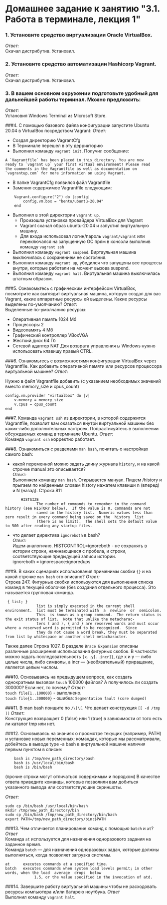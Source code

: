 # Домашнее задание к занятию "3.1. Работа в терминале, лекция 1"

### 1. Установите средство виртуализации Oracle VirtualBox.
*Ответ:*  
Скачал дистрибутив. Установил.


### 2. Установите средство автоматизации Hashicorp Vagrant.
*Ответ:*  
Скачал дистрибутив. Установил.

### 3. В вашем основном окружении подготовьте удобный для дальнейшей работы терминал. Можно предложить:
*Ответ:*  
Установил Windows Terminal из Microsoft Store.

###4. С помощью базового файла конфигурации запустите Ubuntu 20.04 в VirtualBox посредством Vagrant:
*Ответ:*  
* Создал директорию VagrantCfg
* В Терминале перешел в эту деррикторию
* Выполнил команду `vagrant init`. Получил сообщение:

```
A `Vagrantfile` has been placed in this directory. You are now
ready to `vagrant up` your first virtual environment! Please read
the comments in the Vagrantfile as well as documentation on
`vagrantup.com` for more information on using Vagrant.
```
* В папке VagrantCfg появился файл Vagrantfile
* Заменил содержимое Vagrantfile следующим:
```
    Vagrant.configure("2") do |config|
        config.vm.box = "bento/ubuntu-20.04"
    end
```

* Выполнил в этой директории `vagrant up`.
   * Произошла установка провайдера VirtualBox для Vagrant
   * Vagrant скачал образ ubuntu-20.04 и запустил виртуальную машину.
   * Для входа использовал логин/пароль `vagrant/vagrant` или переключался на запущенную ОС прям в консоли выполнив команду `vagrant ssh`
* Выполнил команду `vagrant suspend`. Виртаульная машина выключилась с сохранением ее состояния.
* Выполнил команду `vagrant up`, убедился что запущены все процессы внутри, которые работали на момент вызова suspend.
* Выполнил команду `vagrant halt`. Виртуальная машина выключилась штатным образом.

###5. Ознакомьтесь с графическим интерфейсом VirtualBox, посмотрите как выглядит виртуальная машина, которую создал для вас Vagrant, какие аппаратные ресурсы ей выделены. Какие ресурсы выделены по-умолчанию?
*Ответ:*  
Выделенные по-умолчанию ресурсы:
* Оперативная память 1024 Мб
* Процессоры 2
* Видеопамять 4 Мб
* Графический контроллер VBoxVGA
* Жесткий диск 64 Гб
* Сетевой адаптер NAT
Для возврата управления ы Windows нужно использовать клавишу правый CTRL.

###6. Ознакомьтесь с возможностями конфигурации VirtualBox через Vagrantfile. Как добавить оперативной памяти или ресурсов процессора виртуальной машине?
*Ответ:*   

Нужно в файл Vagrantfile добавить (с указанием необходимых значений вместо memory_size и cpus_count)
```
config.vm.provider "virtualbox" do |v|
    v.memory = memory_size  
    v.cpus = cpus_count
end
```

###7. Команда `vagrant ssh` из директории, в которой содержится Vagrantfile, позволит вам оказаться внутри виртуальной машины без каких-либо дополнительных настроек. Попрактикуйтесь в выполнении обсуждаемых команд в терминале Ubuntu.
*Ответ:*  
Команда `vagrant ssh` корректно работает.

###8. Ознакомиться с разделами `man bash`, почитать о настройках самого bash:
* какой переменной можно задать длину журнала `history`, и на какой строчке manual это описывается?  
*Ответ:*  
Выполняем команду `man bash`. Открывается мануал. Пишем /history и прыгаем по найденным словам history нажатем клавиши n (вперед) и N (назад).
Строка 811
```
       HISTSIZE
              The number of commands to remember in the command history (see HISTORY below).  If the value is 0, commands are not
              saved in the history list.  Numeric values less than zero result in every command being saved on the  history  list
              (there is no limit).  The shell sets the default value to 500 after reading any startup files.
```
* что делает директива `ignoreboth` в bash?  
*Ответ:*  
Ищем аналогично.
HISTCONTROL=ignoreboth - не сохранять в истории строки, начинающиеся с пробела, и строки, соответствующие предыдущей записи истории.  
ignoreboth = ignorespace:ignoredups

###9. В каких сценариях использования применимы скобки `{}` и на какой строчке `man bash` это описано?
*Ответ:*  
Строка 247. Фигурные скобки используются для выполнения списка команд в текущей оболочке (без создания отдельного процесса). Это называется групповая команда.
```
 { list; }
              list is simply executed in the current shell environment.  list must be terminated with  a  newline  or  semicolon.
              This  is known as a group command.  The return status is the exit status of list.  Note that unlike the metacharac‐
              ters ( and ), { and } are reserved words and must occur where a reserved word is permitted to be recognized.  Since
              they do not cause a word break, they must be separated from list by whitespace or another shell metacharacter.
```
Также далее Строка 1027. В разделе `Brace Expansion` описаны различные расширения использования фигурных скобок. В частности можно задать последовательность `{x..y[..incr]}`, где x и y — либо целые числа, либо символы, а incr —
(необязательный) приращение, является целым числом.

###10. Основываясь на предыдущем вопросе, как создать однократным вызовом `touch` 100000 файлов? А получилось ли создать 300000? Если нет, то почему?
*Ответ:*  
`touch file{1..100000}` - выполнено.  
`touch file{1..300000}` - ошибка: `Segmentation fault (core dumped)`

###11. В man bash поищите по `/\[\[`. Что делает конструкция `[[ -d /tmp ]]`
*Ответ:*  
Конструкция возвращает 0 (false) или 1 (true) в зависимости от того есть ли каталог tmp или нет.

###12. Основываясь на знаниях о просмотре текущих (например, PATH) и установке новых переменных; командах, которые мы рассматривали, добейтесь в выводе type -a bash в виртуальной машине наличия первым пунктом в списке:

```
	bash is /tmp/new_path_directory/bash
	bash is /usr/local/bin/bash
	bash is /bin/bash
```
(прочие строки могут отличаться содержимым и порядком)
В качестве ответа приведите команды, которые позволили вам добиться указанного вывода или соответствующие скриншоты.

*Ответ:*  
```
sudo cp /bin/bash /usr/local/bin/bash
mkdir /tmp/new_path_directory/bin
sudo cp /bin/bash /tmp/new_path_directory/bin/bash
export PATH=/tmp/new_path_directory/bin:$PATH
```

###13. Чем отличается планирование команд с помощью `batch` и `at`?
*Ответ*  
Команда `at` используется для назначения одноразового задания на заданное время.  
Команда `batch` — для назначения одноразовых задач, которые должны выполняться, когда позволяет загрузка системы.

  ```
  at      executes commands at a specified time.
  batch   executes commands when system load levels permit; in other words, when the load  average  drops  below
               1.5, or the value specified in the invocation of atd.
  ```
###14. Завершите работу виртуальной машины чтобы не расходовать ресурсы компьютера и/или батарею ноутбука.
*Ответ*  
Выполнил команду `vagrant halt`.